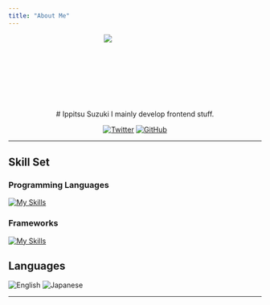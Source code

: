 ```yaml
---
title: "About Me"
---
```


<div style="width: 125px; height: 125px; margin: 0 auto 25px;">
  <img src="https://ippitsu-suzuki.github.io/portfolio/images/logo.svg" />
</div>

<center>
# Ippitsu Suzuki
I mainly develop frontend stuff.

[![Twitter](https://img.shields.io/twitter/follow/_suzuk1_?style=social)](https://twitter.com/_suzuk1_)
[![GitHub](https://img.shields.io/badge/GitHub-%23121011.svg?logo=GitHub&logoColor=white)](https://github.com/ippitsu-suzuki)
</center>

---

## Skill Set
### Programming Languages
[![My Skills](https://skillicons.dev/icons?i=html,css,js,ts,py)](https://skillicons.dev)
### Frameworks
[![My Skills](https://skillicons.dev/icons?i=react)](https://skillicons.dev)

## Languages
![English](https://img.shields.io/badge/English-%230080FF.svg?style=for-the-badge&logo=English&logoColor=white)
![Japanese](https://img.shields.io/badge/Japanese-%23FF4B00.svg?style=for-the-badge&logo=Japanese&logoColor=white)

---

<div id="disqus_thread"></div>